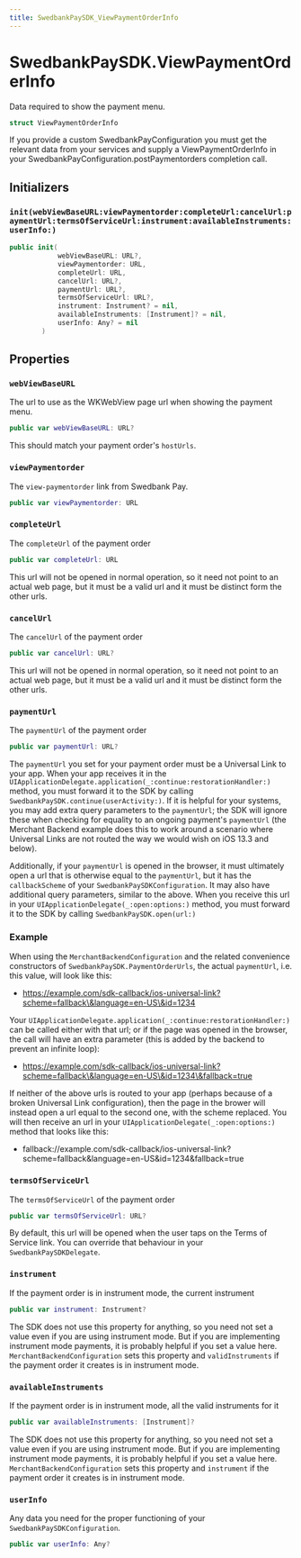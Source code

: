 ```yaml
---
title: SwedbankPaySDK_ViewPaymentOrderInfo
---
```

# SwedbankPaySDK.ViewPaymentOrderInfo

Data required to show the payment menu.

``` swift
struct ViewPaymentOrderInfo 
```

If you provide a custom SwedbankPayConfiguration
you must get the relevant data from your services
and supply a ViewPaymentOrderInfo
in your SwedbankPayConfiguration.postPaymentorders
completion call.

## Initializers

### `init(webViewBaseURL:viewPaymentorder:completeUrl:cancelUrl:paymentUrl:termsOfServiceUrl:instrument:availableInstruments:userInfo:)`

``` swift
public init(
            webViewBaseURL: URL?,
            viewPaymentorder: URL,
            completeUrl: URL,
            cancelUrl: URL?,
            paymentUrl: URL?,
            termsOfServiceUrl: URL?,
            instrument: Instrument? = nil,
            availableInstruments: [Instrument]? = nil,
            userInfo: Any? = nil
        ) 
```

## Properties

### `webViewBaseURL`

The url to use as the WKWebView page url
when showing the payment menu.

``` swift
public var webViewBaseURL: URL?
```

This should match your payment order's `hostUrls`.

### `viewPaymentorder`

The `view-paymentorder` link from Swedbank Pay.

``` swift
public var viewPaymentorder: URL
```

### `completeUrl`

The `completeUrl` of the payment order

``` swift
public var completeUrl: URL
```

This url will not be opened in normal operation,
so it need not point to an actual web page,
but it must be a valid url and it must be distinct
form the other urls.

### `cancelUrl`

The `cancelUrl` of the payment order

``` swift
public var cancelUrl: URL?
```

This url will not be opened in normal operation,
so it need not point to an actual web page,
but it must be a valid url and it must be distinct
form the other urls.

### `paymentUrl`

The `paymentUrl` of the payment order

``` swift
public var paymentUrl: URL?
```

The `paymentUrl` you set for your payment order must be a
Universal Link to your app. When your app receives it in the
`UIApplicationDelegate.application(_:continue:restorationHandler:)`
method, you must forward it to the SDK by calling
`SwedbankPaySDK.continue(userActivity:)`. If it is helpful for your
systems, you may add extra query parameters to the `paymentUrl`;
the SDK will ignore these when checking for equality to an ongoing
payment's `paymentUrl` (the Merchant Backend example does this
to work around a scenario where Universal Links are not routed
the way we would wish on iOS 13.3 and below).

Additionally, if your `paymentUrl` is opened in the browser, it must
ultimately open a url that is otherwise equal to the `paymentUrl`, but
it has the `callbackScheme` of your `SwedbankPaySDKConfiguration`.
It may also have additional query parameters, similar to the above.
When you receive this url in your
`UIApplicationDelegate(_:open:options:)` method, you must
forward it to the SDK by calling `SwedbankPaySDK.open(url:)`

### Example

When using the `MerchantBackendConfiguration` and the
related convenience constructors of `SwedbankPaySDK.PaymentOrderUrls`,
the actual `paymentUrl`, i.e. this value, will look like this:

  - https://example.com/sdk-callback/ios-universal-link?scheme=fallback\&language=en-US\&id=1234

Your `UIApplicationDelegate.application(_:continue:restorationHandler:)`
can be called either with that url; or if the page was opened in the browser, the
call will have an extra parameter (this is added by the backend to prevent an infinite loop):

  - https://example.com/sdk-callback/ios-universal-link?scheme=fallback\&language=en-US\&id=1234\&fallback=true

If neither of the above urls is routed to your app (perhaps because of a broken
Universal Link configuration), then the page in the brower will instead open
a url equal to the second one, with the scheme replaced. You will then receive
an url in your `UIApplicationDelegate(_:open:options:)` method
that looks like this:

  - fallback://example.com/sdk-callback/ios-universal-link?scheme=fallback\&language=en-US\&id=1234\&fallback=true

### `termsOfServiceUrl`

The `termsOfServiceUrl` of the payment order

``` swift
public var termsOfServiceUrl: URL?
```

By default, this url will be opened when the user
taps on the Terms of Service link.
You can override that behaviour in your
`SwedbankPaySDKDelegate`.

### `instrument`

If the payment order is in instrument mode, the current instrument

``` swift
public var instrument: Instrument?
```

The SDK does not use this property for anything, so you need not set
a value even if you are using instrument mode. But if you are implementing
instrument mode payments, it is probably helpful if you set
a value here. `MerchantBackendConfiguration` sets this property
and `validInstruments` if the payment order it creates is in instrument mode.

### `availableInstruments`

If the payment order is in instrument mode, all the valid instruments for it

``` swift
public var availableInstruments: [Instrument]?
```

The SDK does not use this property for anything, so you need not set
a value even if you are using instrument mode. But if you are implementing
instrument mode payments, it is probably helpful if you set
a value here. `MerchantBackendConfiguration` sets this property
and `instrument` if the payment order it creates is in instrument mode.

### `userInfo`

Any data you need for the proper functioning of your `SwedbankPaySDKConfiguration`.

``` swift
public var userInfo: Any?
```
